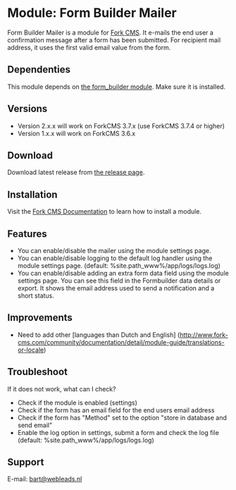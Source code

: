 # Module: Form Builder Mailer

Form Builder Mailer is a module for [Fork CMS](http://www.fork-cms.com).
It e-mails the end user a confirmation message after a form has been submitted.
For recipient mail address, it uses the first valid email value from the form.

## Dependenties

This module depends on [the form_builder module](http://www.fork-cms.com/extensions/detail/form-builder). Make sure it is installed.

## Versions

* Version 2.x.x will work on ForkCMS 3.7.x (use ForkCMS 3.7.4 or higher)
* Version 1.x.x will work on ForkCMS 3.6.x

## Download

Download latest release from [the release page](https://github.com/bart-lysander/form-builder-mailer/releases).

## Installation

Visit the [Fork CMS Documentation](http://www.fork-cms.com/community/documentation/detail/getting-started/adding-modules) to learn how to install a module.

## Features

* You can enable/disable the mailer using the module settings page.
* You can enable/disable logging to the default log handler using the module settings page. (default: %site.path_www%/app/logs/logs.log)
* You can enable/disable adding an extra form data field using the module settings page. You can see this field in the Formbuilder data details or export. It shows the email address used to send a notification and a short status.

## Improvements

* Need to add other [languages than Dutch and English] (http://www.fork-cms.com/community/documentation/detail/module-guide/translations-or-locale)

## Troubleshoot

If it does not work, what can I check?

* Check if the module is enabled (settings)
* Check if the form has an email field for the end users email address
* Check if the form has "Method" set to the option "store in database and send email"
* Enable the log option in settings, submit a form and check the log file (default: %site.path_www%/app/logs/logs.log)

## Support

E-mail: bart@webleads.nl
